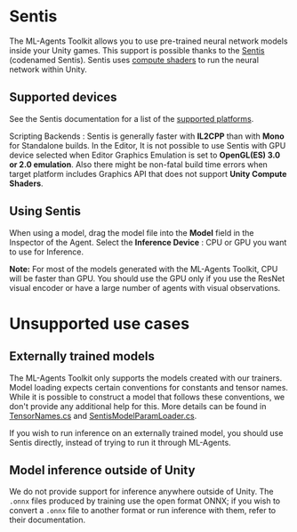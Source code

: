 # Sentis

The ML-Agents Toolkit allows you to use pre-trained neural network models inside
your Unity games. This support is possible thanks to the
[Sentis](https://docs.unity3d.com/Packages/com.unity.sentis@latest/index.html)
(codenamed Sentis). Sentis uses
[compute shaders](https://docs.unity3d.com/Manual/class-ComputeShader.html) to
run the neural network within Unity.

## Supported devices

See the Sentis documentation for a list of the
[supported platforms](https://docs.unity3d.com/Manual/PlatformSpecific.html).

Scripting Backends : Sentis is generally faster with
**IL2CPP** than with **Mono** for Standalone builds. In the Editor, It is not
possible to use Sentis with GPU device selected when Editor
Graphics Emulation is set to **OpenGL(ES) 3.0 or 2.0 emulation**. Also there
might be non-fatal build time errors when target platform includes Graphics API
that does not support **Unity Compute Shaders**.

## Using Sentis

When using a model, drag the model file into the **Model** field in the
Inspector of the Agent. Select the **Inference Device** : CPU or GPU you want to
use for Inference.

**Note:** For most of the models generated with the ML-Agents Toolkit, CPU will
be faster than GPU. You should use the GPU only if you use the ResNet visual
encoder or have a large number of agents with visual observations.

# Unsupported use cases
## Externally trained models
The ML-Agents Toolkit only supports the models created with our trainers. Model
loading expects certain conventions for constants and tensor names. While it is
possible to construct a model that follows these conventions, we don't provide
any additional help for this. More details can be found in
[TensorNames.cs](https://github.com/Unity-Technologies/ml-agents/blob/release_21_docs/com.unity.ml-agents/Runtime/Inference/TensorNames.cs)
and
[SentisModelParamLoader.cs](https://github.com/Unity-Technologies/ml-agents/blob/release_21_docs/com.unity.ml-agents/Runtime/Inference/SentisModelParamLoader.cs).

If you wish to run inference on an externally trained model, you should use
Sentis directly, instead of trying to run it through ML-Agents.

## Model inference outside of Unity
We do not provide support for inference anywhere outside of Unity. The `.onnx` files produced by training use the open format ONNX; if you wish to convert a `.onnx` file to another
format or run inference with them, refer to their documentation.
